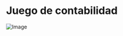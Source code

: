 # Juego de contabilidad


![Image](https://github.com/user-attachments/assets/54400a0c-6318-45b6-bc0e-398878911312)
